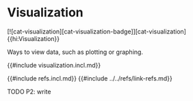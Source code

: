 # Visualization

[![cat-visualization][cat-visualization-badge]][cat-visualization]{{hi:Visualization}}

Ways to view data, such as plotting or graphing.

{{#include visualization.incl.md}}

{{#include refs.incl.md}}
{{#include ../../refs/link-refs.md}}

<div class="hidden">
TODO P2: write
</div>
